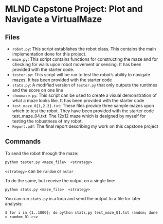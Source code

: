 # MLND Capstone Project: Plot and Navigate a VirtualMaze

## Files

* `robot.py`: This script establishes the robot class. This contains the main implementation done for this project.
* `maze.py`: This script contains functions for constructing the maze and for checking for walls upon robot movement or sensing. It has been provided with the starter code.
* `tester.py`: This script will be run to test the robot’s ability to navigate mazes. It has been provided with the starter code
* `stats.py`: A modified version of `tester.py` that only outputs the runtimes and the score on one line
* `showmaze.py`: This script can be used to create a visual demonstration of what a maze looks like. It has been provided with the starter code
* `test_maze_0{1,2,3}.txt`: These files provide three sample mazes upon which to test the robot. They have been provided with the starter code
test_maze_04.txt: The 12x12 maze which is designed by myself for testing the robustness of my robot.
* `Report.pdf`: The final report describing my work on this capstone project

## Commands

To send the robot through the maze:

`python tester.py <maze_file>  <strategy>`

`<strategy>` can be `random` or `astar`

To do the same, but receive the output on a single line:

`python stats.py <maze_file>  <strategy>`

You can run `stats.py` in a loop and send the output to a file for later analysis:

`$ for i in {1..1000}; do python stats.py test_maze_01.txt random; done > random_01.csv`
